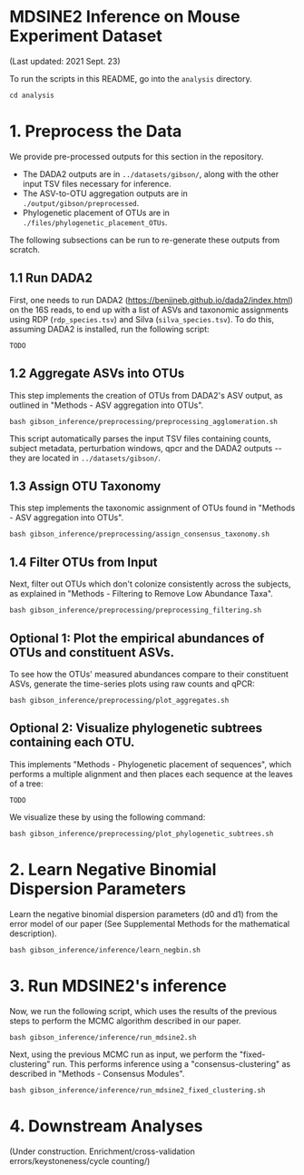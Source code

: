 # MDSINE2 Inference on Mouse Experiment Dataset

(Last updated: 2021 Sept. 23)

To run the scripts in this README, go into the `analysis` directory.

```
cd analysis
```

# 1. Preprocess the Data

We provide pre-processed outputs for this section in the repository.

- The DADA2 outputs are in `../datasets/gibson/`, along with the other input TSV files necessary for inference.
- The ASV-to-OTU aggregation outputs are in `./output/gibson/preprocessed`.
- Phylogenetic placement of OTUs are in `./files/phylogenetic_placement_OTUs`.

The following subsections can be run to re-generate these outputs from scratch.

## 1.1 Run DADA2

First, one needs to run DADA2 (https://benjjneb.github.io/dada2/index.html) on the 16S reads, to end up with a list of ASVs and taxonomic assignments 
using RDP (`rdp_species.tsv`) and Silva (`silva_species.tsv`).
To do this, assuming DADA2 is installed, run the following script:

```
TODO
```

## 1.2 Aggregate ASVs into OTUs

This step implements the creation of OTUs from DADA2's ASV output, as outlined in
"Methods - ASV aggregation into OTUs".
```
bash gibson_inference/preprocessing/preprocessing_agglomeration.sh
```
This script automatically parses the input TSV files containing counts, subject metadata, 
perturbation windows, qpcr and the DADA2 outputs -- they are located in `../datasets/gibson/`.

## 1.3 Assign OTU Taxonomy

This step implements the taxonomic assignment of OTUs found in "Methods - ASV aggregation into OTUs".
```
bash gibson_inference/preprocessing/assign_consensus_taxonomy.sh
```

## 1.4 Filter OTUs from Input

Next, filter out OTUs which don't colonize consistently across the subjects, as explained in 
"Methods - Filtering to Remove Low Abundance Taxa".
```
bash gibson_inference/preprocessing/preprocessing_filtering.sh
```

## Optional 1: Plot the empirical abundances of OTUs and constituent ASVs.

To see how the OTUs' measured abundances compare to their constituent ASVs, generate the time-series plots using raw counts and qPCR:

```
bash gibson_inference/preprocessing/plot_aggregates.sh
```

## Optional 2: Visualize phylogenetic subtrees containing each OTU.

This implements "Methods - Phylogenetic placement of sequences", which performs a multiple alignment and then places each
sequence at the leaves of a tree:
```
TODO
```

We visualize these by using the following command:
```
bash gibson_inference/preprocessing/plot_phylogenetic_subtrees.sh
```

# 2. Learn Negative Binomial Dispersion Parameters 

Learn the negative binomial dispersion parameters (d0 and d1) from the error model of our paper 
(See Supplemental Methods for the mathematical description).
```
bash gibson_inference/inference/learn_negbin.sh
```

# 3. Run MDSINE2's inference

Now, we run the following script, which uses the results of the previous steps to perform the MCMC algorithm described
in our paper.
```
bash gibson_inference/inference/run_mdsine2.sh
```

Next, using the previous MCMC run as input, we perform the "fixed-clustering" run.
This performs inference using a "consensus-clustering" as described in "Methods - Consensus Modules".
```
bash gibson_inference/inference/run_mdsine2_fixed_clustering.sh
```

# 4. Downstream Analyses

(Under construction. Enrichment/cross-validation errors/keystoneness/cycle counting/)
